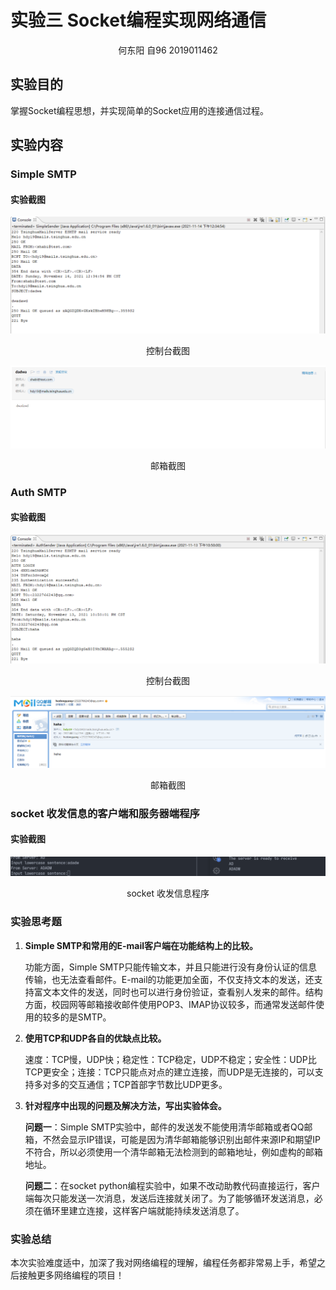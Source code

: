 # 实验三 Socket编程实现网络通信

<center>何东阳 自96 2019011462</center>

## 实验目的

掌握Socket编程思想，并实现简单的Socket应用的连接通信过程。

## 实验内容

### Simple SMTP

#### 实验截图

![image-20211114123527370](report.assets/image-20211114123527370.png)

<center>控制台截图</center>

![image-20211114123653758](report.assets/image-20211114123653758.png)

<center>邮箱截图</center>

### Auth SMTP

#### 实验截图

![daaff309065a0e2f16425132250f227](report.assets/daaff309065a0e2f16425132250f227.png)

<center>控制台截图</center>

![6299c9a28b2750587a4ce57485b8d30](report.assets/6299c9a28b2750587a4ce57485b8d30.png)

<center>邮箱截图</center>

### socket 收发信息的客户端和服务器端程序

#### 实验截图

![4637830563e8a9912c72315edecd730](report.assets/4637830563e8a9912c72315edecd730.png)

<center>socket 收发信息程序</center>



### 实验思考题

1. **Simple SMTP和常用的E-mail客户端在功能结构上的比较。**

   功能方面，Simple SMTP只能传输文本，并且只能进行没有身份认证的信息传输，也无法查看邮件。E-mail的功能更加全面，不仅支持文本的发送，还支持富文本文件的发送，同时也可以进行身份验证，查看别人发来的邮件。结构方面，校园网等邮箱接收邮件使用POP3、IMAP协议较多，而通常发送邮件使用的较多的是SMTP。

2. **使用TCP和UDP各自的优缺点比较。**

   速度：TCP慢，UDP快；稳定性：TCP稳定，UDP不稳定；安全性：UDP比TCP更安全；连接：TCP只能点对点的建立连接，而UDP是无连接的，可以支持多对多的交互通信；TCP首部字节数比UDP更多。

3. **针对程序中出现的问题及解决方法，写出实验体会。**

   **问题一**：Simple SMTP实验中，邮件的发送发不能使用清华邮箱或者QQ邮箱，不然会显示IP错误，可能是因为清华邮箱能够识别出邮件来源IP和期望IP不符合，所以必须使用一个清华邮箱无法检测到的邮箱地址，例如虚构的邮箱地址。

   **问题二**：在socket python编程实验中，如果不改动助教代码直接运行，客户端每次只能发送一次消息，发送后连接就关闭了。为了能够循环发送消息，必须在循环里建立连接，这样客户端就能持续发送消息了。

### 实验总结

本次实验难度适中，加深了我对网络编程的理解，编程任务都非常易上手，希望之后接触更多网络编程的项目！